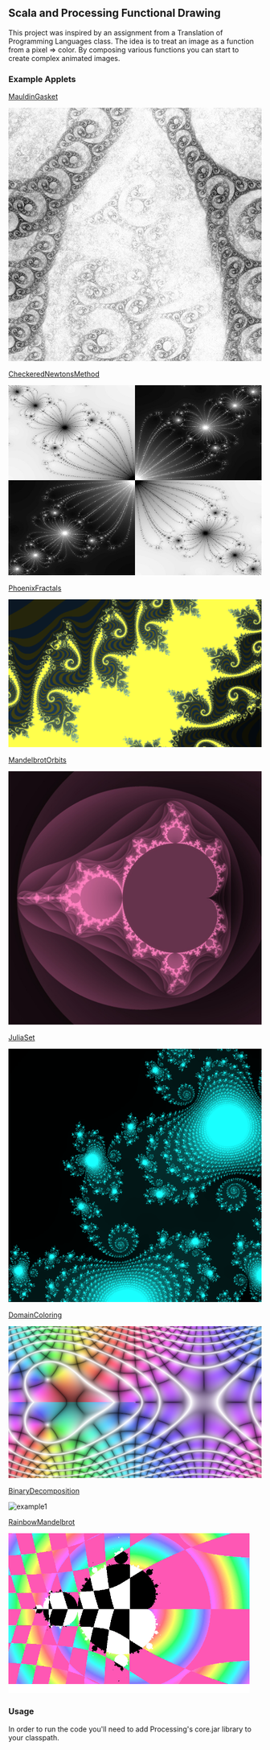 ## Scala and Processing Functional Drawing

This project was inspired by an assignment from a Translation of Programming Languages class.
The idea is to treat an image as a function from a pixel => color. By composing various functions you
can start to create complex animated images.

### Example Applets

[MauldinGasket](https://github.com/alazareva/scala_processing/blob/master/src/main/scala/fun_vis/applets/MauldinGasket.scala)

![gasket](https://github.com/alazareva/scala_processing/blob/master/images/gasket.jpeg)

[CheckeredNewtonsMethod](https://github.com/alazareva/scala_processing/blob/master/src/main/scala/fun_vis/applets/CheckeredNewtonsMethod.scala)

![example2](https://github.com/alazareva/scala_processing/blob/master/images/0002-checkers.jpeg)


[PhoenixFractals](https://github.com/alazareva/scala_processing/blob/master/src/main/scala/fun_vis/applets/PhoenixFractals.scala)

![example4](https://github.com/alazareva/scala_processing/blob/master/images/phoenix-1.png)

[MandelbrotOrbits](https://github.com/alazareva/scala_processing/blob/master/src/main/scala/fun_vis/applets/MandelbrotOrbits.scala)

![example4](https://github.com/alazareva/scala_processing/blob/master/images/orbits.jpeg)


[JuliaSet](https://github.com/alazareva/scala_processing/blob/master/src/main/scala/fun_vis/applets/JuliaSet.scala)

![example5](https://github.com/alazareva/scala_processing/blob/master/images/julia4-000001.png)


[DomainColoring](https://github.com/alazareva/scala_processing/blob/master/src/main/scala/fun_vis/applets/DomainColoring.scala)

![example3](https://github.com/alazareva/scala_processing/blob/master/images/domain-000006.png)


[BinaryDecomposition](https://github.com/alazareva/scala_processing/blob/master/src/main/scala/fun_vis/applets/BinaryDecomposition.scala)

![example1](https://github.com/alazareva/scala_processing/blob/master/images/binary_decomp.gif)


[RainbowMandelbrot](https://github.com/alazareva/scala_processing/blob/master/src/main/scala/fun_vis/applets/RainbowMandelbrot.scala)

![example1](https://github.com/alazareva/scala_processing/blob/master/images/small_rainbow_gif.gif)



### Usage
In order to run the code you'll need to add Processing's core.jar library to your classpath.
